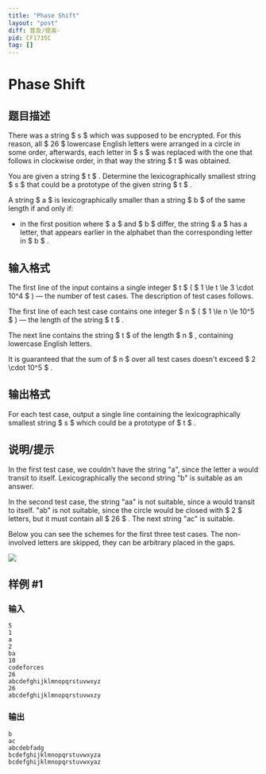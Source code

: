 ```yaml
---
title: "Phase Shift"
layout: "post"
diff: 普及/提高-
pid: CF1735C
tag: []
---
```


# Phase Shift

## 题目描述

There was a string $ s $ which was supposed to be encrypted. For this reason, all $ 26 $ lowercase English letters were arranged in a circle in some order, afterwards, each letter in $ s $ was replaced with the one that follows in clockwise order, in that way the string $ t $ was obtained.

You are given a string $ t $ . Determine the lexicographically smallest string $ s $ that could be a prototype of the given string $ t $ .

A string $ a $ is lexicographically smaller than a string $ b $ of the same length if and only if:

- in the first position where $ a $ and $ b $ differ, the string $ a $ has a letter, that appears earlier in the alphabet than the corresponding letter in $ b $ .

## 输入格式

The first line of the input contains a single integer $ t $ ( $ 1 \le t \le 3 \cdot 10^4 $ ) — the number of test cases. The description of test cases follows.

The first line of each test case contains one integer $ n $ ( $ 1 \le n \le 10^5 $ ) — the length of the string $ t $ .

The next line contains the string $ t $ of the length $ n $ , containing lowercase English letters.

It is guaranteed that the sum of $ n $ over all test cases doesn't exceed $ 2 \cdot 10^5 $ .

## 输出格式

For each test case, output a single line containing the lexicographically smallest string $ s $ which could be a prototype of $ t $ .

## 说明/提示

In the first test case, we couldn't have the string "a", since the letter a would transit to itself. Lexicographically the second string "b" is suitable as an answer.

In the second test case, the string "aa" is not suitable, since a would transit to itself. "ab" is not suitable, since the circle would be closed with $ 2 $ letters, but it must contain all $ 26 $ . The next string "ac" is suitable.

Below you can see the schemes for the first three test cases. The non-involved letters are skipped, they can be arbitrary placed in the gaps.

 ![](https://cdn.luogu.com.cn/upload/vjudge_pic/CF1735C/40f1e4167acecb5e201b23a56898bccbc525d101.png)

## 样例 #1

### 输入

```
5
1
a
2
ba
10
codeforces
26
abcdefghijklmnopqrstuvwxyz
26
abcdefghijklmnopqrstuvwxzy
```

### 输出

```
b
ac
abcdebfadg
bcdefghijklmnopqrstuvwxyza
bcdefghijklmnopqrstuvwxyaz
```

